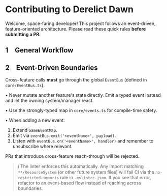 # Contributing to Derelict Dawn

Welcome, space-faring developer!  This project follows an event-driven, feature-oriented architecture.  Please read these quick rules **before submitting a PR.**

## 1 General Workflow 

## 2 Event-Driven Boundaries

Cross-feature calls **must** go through the global `EventBus` (defined in `core/EventBus.ts`).

• Never mutate another feature's state directly.  Emit a typed event instead and let the owning system/manager react.

• Use the strongly-typed map in `core/events.ts` for compile-time safety.

• When adding a new event:
  1. Extend `GameEventMap`.
  2. Emit via `eventBus.emit('<eventName>', payload)`.
  3. Listen with `eventBus.on('<eventName>', handler)` and remember to unsubscribe where relevant.

PRs that introduce cross-feature reach-through will be rejected.

> ℹ️ The linter enforces this automatically.  Any import matching `**/ResourceSystem` (or other future system files) will fail CI via the `no-restricted-imports` rule in `.eslintrc.json`.  If you see that error, refactor to an event-based flow instead of reaching across boundaries. 